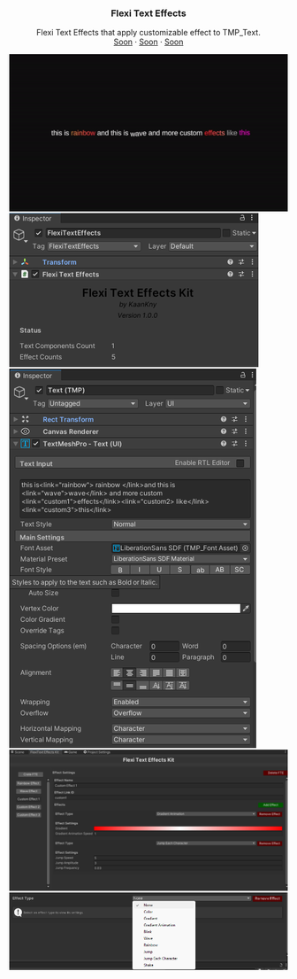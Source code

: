 <div align="center">

  <h3 align="center">Flexi Text Effects</h3>

  <p align="center">
    Flexi Text Effects that apply customizable effect to TMP_Text.
    <br />
    <a href="">Soon</a>
    ·
    <a href="">Soon</a>
    ·
    <a href="">Soon</a>
  </p>
</div>

![](https://github.com/kaankny/FlexiTextEffect/blob/main/image/1.gif)
![](https://github.com/kaankny/FlexiTextEffect/blob/main/image/3.png)
![](https://github.com/kaankny/FlexiTextEffect/blob/main/image/4.png)
![](https://github.com/kaankny/FlexiTextEffect/blob/main/image/2.png)
![](https://github.com/kaankny/FlexiTextEffect/blob/main/image/5.png)

